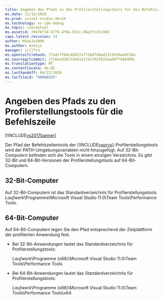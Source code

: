 ```yaml
---
title: Angeben des Pfads zu den Profilerstellungstools für die Befehlszeile | Microsoft-Dokumentation
ms.date: 11/15/2016
ms.prod: visual-studio-dev14
ms.technology: vs-ide-debug
ms.topic: conceptual
ms.assetid: 7047bf18-5779-4f6e-872c-66e2fc47c969
caps.latest.revision: 14
author: MikeJo5000
ms.author: mikejo
manager: jillfra
ms.openlocfilehash: 7fadcff84c4b927a7718d7d4ad1311918ae0f18a
ms.sourcegitcommit: 1fc6ee928733e61a1f42782f832ead9f7946d00c
ms.translationtype: MT
ms.contentlocale: de-DE
ms.lasthandoff: 04/22/2019
ms.locfileid: "60066935"
---
```

# <a name="specifying-the-path-to-profiling-tools-command-line-tools"></a>Angeben des Pfads zu den Profilerstellungstools für die Befehlszeile
[!INCLUDE[vs2017banner](../includes/vs2017banner.md)]

Der Pfad der Befehlszeilentools der [!INCLUDE[vsprvs](../includes/vsprvs-md.md)]-Profilerstellungstools wird der PATH-Umgebungsvariablen nicht hinzugefügt. Auf 32-Bit-Computern befinden sich die Tools in einem einzigen Verzeichnis. Es gibt 32-Bit und 64-Bit-Versionen der Profilerstellungstools auf 64-Bit-Computern.  
  
## <a name="32-bit-computers"></a>32-Bit-Computer  
 Auf 32-Bit-Computern ist das Standardverzeichnis für Profilerstellungstools *Laufwerk*\Programme\Microsoft Visual Studio 11.0\Team Tools\Performance Tools.  
  
## <a name="64-bit-computers"></a>64-Bit-Computer  
 Auf 64-Bit-Computern legen Sie den Pfad entsprechend der Zielplattform der profilierten Anwendung fest.  
  
- Bei 32-Bit-Anwendungen lautet das Standardverzeichnis für Profilerstellungstools:  
  
     *Laufwerk*\Programme (x86)\Microsoft Visual Studio 11.0\Team Tools\Performance Tools  
  
- Bei 64-Bit-Anwendungen lautet das Standardverzeichnis für Profilerstellungstools:  
  
     *Laufwerk*\Programme (x86)\Microsoft Visual Studio 11.0\Team Tools\Performance Tools\x64
